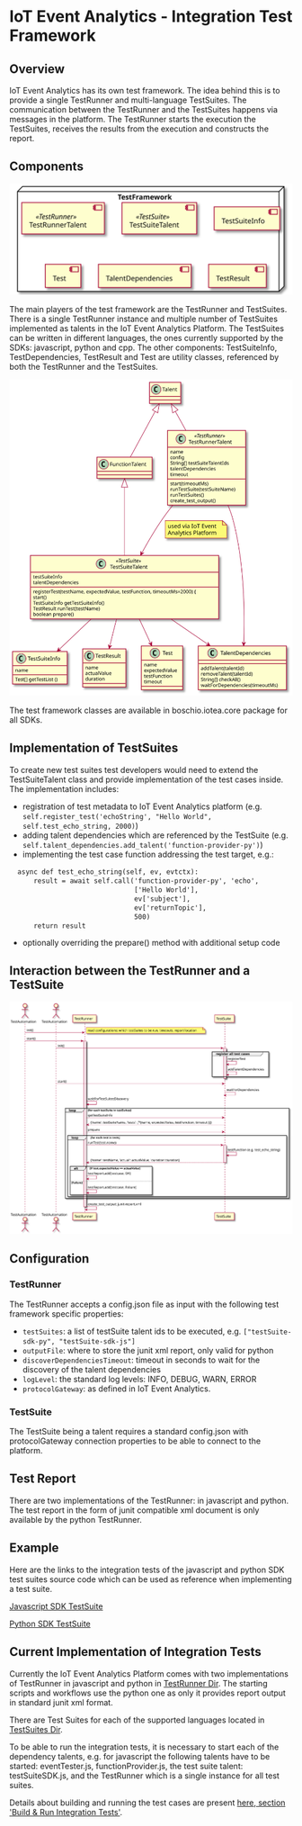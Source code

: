 <!---
  Copyright (c) 2021 Bosch.IO GmbH

  This Source Code Form is subject to the terms of the Mozilla Public
  License, v. 2.0. If a copy of the MPL was not distributed with this
  file, You can obtain one at https://mozilla.org/MPL/2.0/.

  SPDX-License-Identifier: MPL-2.0
-->

# IoT Event Analytics - Integration Test Framework

## Overview

IoT Event Analytics has its own test framework. The idea behind this is to provide a single TestRunner and
multi-language TestSuites. The communication between the TestRunner and the TestSuites happens via
messages in the platform. The TestRunner starts the
execution the TestSuites, receives the results from the execution and constructs the report.

## Components
![./assets/plantuml/test_framework_overview.svg](./assets/plantuml/test_framework_overview.svg)

The main players of the test framework are the TestRunner and TestSuites. There is a single TestRunner instance and
multiple number of TestSuites implemented as
talents in the IoT Event Analytics Platform. The TestSuites can be written in different languages, the ones currently
supported by the SDKs: javascript, python and cpp. The other components: TestSuiteInfo, TestDependencies, TestResult and Test
are utility classes, referenced by both the TestRunner and the TestSuites. 

![./assets/plantuml/test_framework_class_diagram.svg](./assets/plantuml/test_framework_class_diagram.svg)

The test framework classes are available in boschio.iotea.core package for all SDKs.

## Implementation of TestSuites
To create new test suites test developers would need to extend the TestSuiteTalent class and provide implementation of the test cases inside. The implementation includes:
  * registration of test metadata to IoT Event Analytics platform (e.g. `self.register_test('echoString', "Hello World", self.test_echo_string, 2000)`) 
  * adding talent dependencies which are referenced by the TestSuite (e.g. `self.talent_dependencies.add_talent('function-provider-py')`)
  * implementing the test case function addressing the test target, e.g.:
  ```    
    async def test_echo_string(self, ev, evtctx):
        result = await self.call('function-provider-py', 'echo',
                                 ['Hello World'],
                                 ev['subject'],
                                 ev['returnTopic'],
                                 500)
        return result
```
* optionally overriding the prepare() method with additional setup code

## Interaction between the TestRunner and a TestSuite

![./assets/plantuml/test_framework_sequence.svg](./assets/plantuml/test_framework_sequence.svg)

## Configuration

### TestRunner

The TestRunner accepts a config.json file as input with the following test framework specific properties:
  * `testSuites`: a list of testSuite talent ids to be executed, e.g. `["testSuite-sdk-py", "testSuite-sdk-js"]`
  * `outputFile`: where to store the junit xml report, only valid for python
  * `discoverDependenciesTimeout`: timeout in seconds to wait for the discovery of the talent dependencies
  * `logLevel`: the standard log levels: INFO, DEBUG, WARN, ERROR
  * `protocolGateway`: as defined in IoT Event Analytics.

### TestSuite

The TestSuite being a talent requires a standard config.json with protocolGateway connection properties to be able to
connect to the platform.

## Test Report

There are two implementations of the TestRunner: in javascript and python. The test report in the form of junit compatible xml document is only available by the python TestRunner. 

## Example

Here are the links to the integration tests of the javascript and python SDK test suites source code which can be used as reference
when implementing a test suite.

[Javascript SDK TestSuite](../../test/integration-tests/sdk-test-suites/javascript/testSuiteSDK.js)

[Python SDK TestSuite](../../test/integration-tests/sdk-test-suites/python/test_suite_sdk.py)

## Current Implementation of Integration Tests

Currently the IoT Event Analytics Platform comes with two implementations of TestRunner in javascript and python in [TestRunner Dir](../../test/integration-tests/runner). The
starting scripts and workflows use the python one as only it provides report output in standard junit xml format.

There are Test Suites for each of the supported languages located in [TestSuites
Dir](../../test/integration-tests/sdk-test-suites).

To be able to run the integration tests, it is necessary to start each of the dependency talents, e.g. for javascript
the following talents have to be started: eventTester.js, functionProvider.js, the test suite talent: testSuiteSDK.js,
and the TestRunner which is a single instance for all test suites.

Details about building and running the test cases are present [here, section 'Build & Run Integration Tests'](../../docker-compose/README.md).



